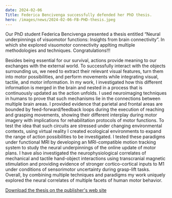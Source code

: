 ```yaml
---
date: 2024-02-06
Title: Federica Bencivenga successfully defended her PhD thesis.
hero: /images/news/2024-02-06-FB-PHD-thesis.jpeg
---
```


Our PhD student Federica Bencivenga presented a thesis entitled “Neural underpinnings of visuomotor functions: Insights from brain connectivity”. In which she explored visuomotor connectivity applting multiple methodologies and techniques. Congratulations!!!

Besides being essential for our survival, actions provide meaning to our exchanges with the external world. To successfully interact with the objects surrounding us, we need to extract their relevant visual features, turn them into motor possibilities, and perform movements while integrating visual, tactile, and motor information. In my work, I investigated how this different information is merged in the brain and nested in a process that is continuously updated as the action unfolds. I used neuroimaging techniques in humans to prove that such mechanisms lie in the connections between multiple brain areas. I provided evidence that parietal and frontal areas are bounded by feed-forward/feedback loops during the execution of reaching and grasping movements, showing their different interplay during motor imagery with implications for rehabilitation protocols of motor functions. To test the idea that such circuits are stressed under changing environmental contexts, using virtual reality I created ecological environments to expand the range of action possibilities to be investigated. I tested these paradigms under functional MRI by developing an MRI-compatible motion tracking system to study the neural underpinnings of the online update of motor plans. I have also investigated the neurophysiological correlates of mechanical and tactile hand-object interactions using transcranial magnetic stimulation and providing evidence of stronger cortico-cortical inputs to M1 under conditions of sensorimotor uncertainty during grasp-lift tasks. Overall, by combining multiple techniques and paradigms my work uniquely explored the neural correlates of multiple facets of human motor behavior.


[Download the thesis on the publisher's web site](https://iris.uniroma1.it/handle/11573/1701273?mode=simple)